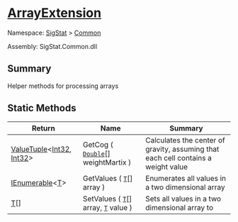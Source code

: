 # [ArrayExtension](./ArrayExtension.md)

Namespace: [SigStat]() > [Common](./README.md)

Assembly: SigStat.Common.dll

## Summary
Helper methods for processing arrays

## Static Methods

| Return | Name | Summary | 
| --- | --- | --- | 
| [ValueTuple](https://docs.microsoft.com/en-us/dotnet/api/System.ValueTuple-2)\<[Int32](https://docs.microsoft.com/en-us/dotnet/api/System.Int32), [Int32](https://docs.microsoft.com/en-us/dotnet/api/System.Int32)> | GetCog ( [`Double`](https://docs.microsoft.com/en-us/dotnet/api/System.Double)[] weightMartix ) | Calculates the center of gravity, assuming that each cell contains  a weight value | 
| [IEnumerable](./ArrayExtension.md)\<[T](./ArrayExtension.md)> | GetValues ( [`T`](./ArrayExtension.md)[] array ) | Enumerates all values in a two dimensional array | 
| [T](./ArrayExtension.md)[] | SetValues ( [`T`](./ArrayExtension.md)[] array, [`T`](./ArrayExtension.md) value ) | Sets all values in a two dimensional array to <param name="value" /> | 


